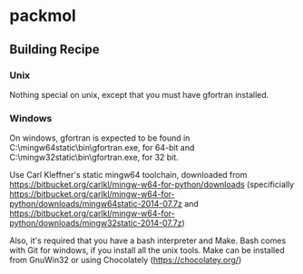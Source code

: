 # packmol

## Building Recipe

### Unix

Nothing special on unix, except that you must have gfortran installed.

### Windows

On windows, gfortran is expected to be found in C:\mingw64static\bin\gfortran.exe, for 64-bit
and C:\mingw32static\bin\gfortran.exe, for 32 bit.

Use Carl Kleffner's static mingw64 toolchain, downloaded from https://bitbucket.org/carlkl/mingw-w64-for-python/downloads (specificially https://bitbucket.org/carlkl/mingw-w64-for-python/downloads/mingw64static-2014-07.7z and https://bitbucket.org/carlkl/mingw-w64-for-python/downloads/mingw32static-2014-07.7z)

Also, it's required that you have a bash interpreter and Make. Bash comes with Git for windows,
if you install all the unix tools. Make can be installed from GnuWin32 or using Chocolately
(https://chocolatey.org/)
